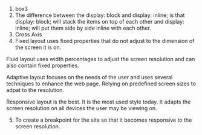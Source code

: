 1. box3
2. The difference between the display: block and display: inline; is that display: block; will stack the items on top of each other and display: inline; will put them side by side inline with each other.
3. Cross Axis
4. Fixed layout uses fixed properties that do not adjust to the dimension of the screen it is on. 

Fluid layout uses width percentages to adjust the screen resolution and can also contain fixed properties.

Adaptive layout focuses on the needs of the user and uses several techniques to enhance the web page. Relying on predefined screen sizes to adpat to the resolution.

Responsive layout is the best. It is the most used style today. It adapts the screen resolution on all devices the user may be viewing on.

5. To create a breakpoint for the site so that it becomes responsive to the screen resolution. 